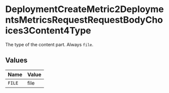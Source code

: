 # DeploymentCreateMetric2DeploymentsMetricsRequestRequestBodyChoices3Content4Type

The type of the content part. Always `file`.


## Values

| Name   | Value  |
| ------ | ------ |
| `FILE` | file   |